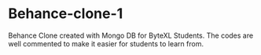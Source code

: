 # Behance-clone-1
Behance Clone created with Mongo DB for ByteXL Students. The codes are well commented to make it easier for students to learn from.
